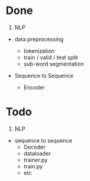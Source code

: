 # Done

1. NLP
- data preprocessing
    - tokenization
    - train / valid / test split
    - sub-word segmentation

- Sequence to Sequence
    - Encoder

# Todo

1. NLP

-  sequence to sequence
    - Decoder
    - dataloader
    - trainer.py
    - train.py
    - etc



